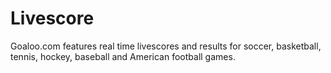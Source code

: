 # Livescore
 Goaloo.com features real time livescores and results for soccer, basketball, tennis, hockey, baseball and American football games. 
